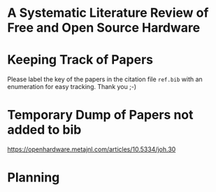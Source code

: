 # A Systematic Literature Review of Free and Open Source Hardware

# Keeping Track of Papers
Please label the key of the papers in the citation file ``ref.bib`` with an enumeration for easy tracking. 
Thank you ;-)

# Temporary Dump of Papers not added to bib
https://openhardware.metajnl.com/articles/10.5334/joh.30

# Planning